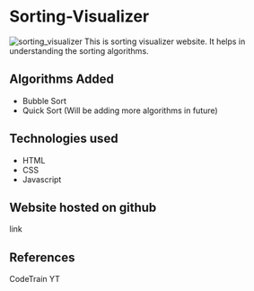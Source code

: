 # Sorting-Visualizer
![sorting_visualizer](https://user-images.githubusercontent.com/71386171/177007941-91557f67-f3ad-4a9f-9b5f-ccb931abfd81.png)
This is sorting visualizer website. It helps in understanding the sorting algorithms.

## Algorithms Added
- Bubble Sort
- Quick Sort
(Will be adding more algorithms in future)

## Technologies used
- HTML
- CSS
- Javascript

## Website hosted on github
link

## References
CodeTrain YT



